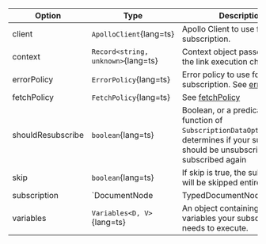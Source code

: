 | Option | Type | Description |
| ------ | ---- | ----------- |
| client | `ApolloClient`{lang=ts} | Apollo Client to use for the subscription. |
| context | `Record<string, unknown>`{lang=ts} | Context object passed through the link execution chain. |
| errorPolicy | `ErrorPolicy`{lang=ts} | Error policy to use for the subscription. See [errorPolicy](/api/core/interfaces/mutation/#errorpolicy) |
| fetchPolicy | `FetchPolicy`{lang=ts} | See [fetchPolicy](/api/core/interfaces/subscription/#fetchpolicy) |
| shouldResubscribe | `boolean`{lang=ts} | Boolean, or a predicate function of `SubscriptionDataOptions` that determines if your subscription should be unsubscribed and subscribed again |
| skip | `boolean`{lang=ts} | If skip is true, the subscription will be skipped entirely. |
| subscription | `DocumentNode | TypedDocumentNode`{lang=ts} | GraphQL document with a single subscription. |
| variables | `Variables<D, V>`{lang=ts} | An object containing all of the variables your subscription needs to execute. |
